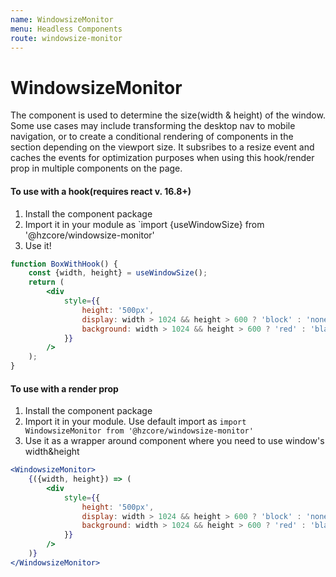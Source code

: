 ```yaml
---
name: WindowsizeMonitor
menu: Headless Components
route: windowsize-monitor
---
```


# WindowsizeMonitor

The component is used to determine the size(width & height) of the window. Some
use cases may include transforming the desktop nav to mobile navigation, or
to create a conditional rendering of components in the section depending on the
viewport size. It subsribes to a resize event and caches the events for optimization
purposes when using this hook/render prop in multiple components on the page.

#### To use with a hook(requires react v. 16.8+)

1. Install the component package
2. Import it in your module as `import {useWindowSize} from '@hzcore/windowsize-monitor'
3. Use it!

```jsx
function BoxWithHook() {
    const {width, height} = useWindowSize();
    return (
        <div
            style={{
                height: '500px',
                display: width > 1024 && height > 600 ? 'block' : 'none',
                background: width > 1024 && height > 600 ? 'red' : 'black',
            }}
        />
    );
}
```

#### To use with a render prop

1. Install the component package
2. Import it in your module. Use default import as `import WindowsizeMonitor from '@hzcore/windowsize-monitor'`
3. Use it as a wrapper around component where you need to use window's width&height

```jsx
<WindowsizeMonitor>
    {({width, height}) => (
        <div
            style={{
                height: '500px',
                display: width > 1024 && height > 600 ? 'block' : 'none',
                background: width > 1024 && height > 600 ? 'red' : 'black',
            }}
        />
    )}
</WindowsizeMonitor>
```
